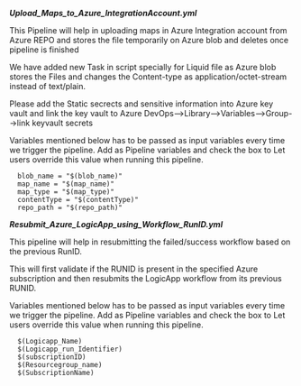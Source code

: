 ***Upload_Maps_to_Azure_IntegrationAccount.yml***

This Pipeline will help in uploading maps in Azure Integration account from Azure REPO and stores the file temporarily on Azure blob and deletes once pipeline is finished

We have added new Task in script specially for Liquid file as Azure blob stores the Files and changes the Content-type as application/octet-stream instead of text/plain.

Please add the Static secrects and sensitive information into Azure key vault and link the key vault to Azure DevOps-->Library-->Variables-->Group-->link keyvault secrets 

Variables mentioned below has to be passed as input variables every time we trigger the pipeline. Add as Pipeline variables and check the box to Let users override this value when running this pipeline.

      blob_name = "$(blob_name)"
      map_name = "$(map_name)"
      map_type = "$(map_type)"
      contentType = "$(contentType)"
      repo_path = "$(repo_path)"

***Resubmit_Azure_LogicApp_using_Workflow_RunID.yml***

This pipeline will help in resubmitting the failed/success workflow based on the previous RunID.

This will first validate if the RUNID is present in the specified Azure subscription and then resubmits the LogicApp workflow from its previous RUNID.

Variables mentioned below has to be passed as input variables every time we trigger the pipeline. Add as Pipeline variables and check the box to Let users override this value when running this pipeline.

      $(Logicapp_Name)
      $(Logicapp_run_Identifier)
      $(subscriptionID)
      $(Resourcegroup_name)
      $(SubscriptionName)
